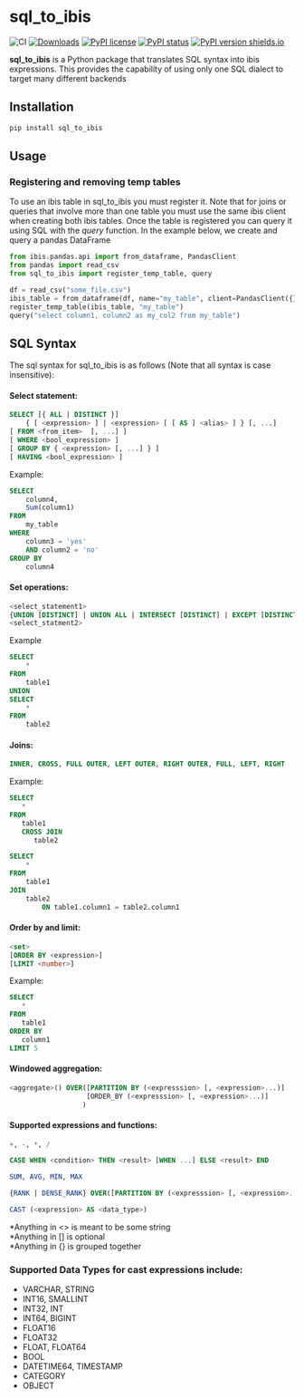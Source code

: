 # sql_to_ibis

![CI](https://github.com/zbrookle/sql_to_ibis/workflows/CI/badge.svg)
[![Downloads](https://pepy.tech/badge/sql-to-ibis)](https://pepy.tech/project/sql-to-ibis)
[![PyPI license](https://img.shields.io/pypi/l/sql_to_ibis.svg)](https://pypi.python.org/pypi/sql_to_ibis/)
[![PyPI status](https://img.shields.io/pypi/status/sql_to_ibis.svg)](https://pypi.python.org/pypi/sql_to_ibis/)
[![PyPI version shields.io](https://img.shields.io/pypi/v/sql_to_ibis.svg)](https://pypi.python.org/pypi/sql_to_ibis/)

**sql_to_ibis** is a Python package that translates SQL syntax into ibis expressions. This provides the capability of using only one SQL dialect to target many different backends

## Installation

```bash
pip install sql_to_ibis
```

## Usage

### Registering and removing temp tables

To use an ibis table in sql_to_ibis you must register it. Note that for joins or
 queries that involve more than one table you must use the same ibis client when
  creating both ibis tables. Once the table is registered you can query it using SQL
   with the *query* function. In the example below, we create and query a pandas
    DataFrame

```python
from ibis.pandas.api import from_dataframe, PandasClient
from pandas import read_csv
from sql_to_ibis import register_temp_table, query

df = read_csv("some_file.csv")
ibis_table = from_dataframe(df, name="my_table", client=PandasClient({}))
register_temp_table(ibis_table, "my_table")
query("select column1, column2 as my_col2 from my_table")
```

## SQL Syntax
The sql syntax for sql_to_ibis is as follows (Note that all syntax is case insensitive):

#### Select statement:

```SQL
SELECT [{ ALL | DISTINCT }]
    { [ <expression> ] | <expression> [ [ AS ] <alias> ] } [, ...]
[ FROM <from_item>  [, ...] ]
[ WHERE <bool_expression> ]
[ GROUP BY { <expression> [, ...] } ]
[ HAVING <bool_expression> ]
```

Example:
```SQL
SELECT
    column4,
    Sum(column1)
FROM
    my_table
WHERE
    column3 = 'yes'
    AND column2 = 'no'
GROUP BY
    column4
```

#### Set operations:

```SQL
<select_statement1>
{UNION [DISTINCT] | UNION ALL | INTERSECT [DISTINCT] | EXCEPT [DISTINCT] | EXCEPT ALL}
<select_statment2>
```

Example
```SQL
SELECT
    *
FROM
    table1
UNION
SELECT
    *
FROM
    table2
```

#### Joins:

```SQL
INNER, CROSS, FULL OUTER, LEFT OUTER, RIGHT OUTER, FULL, LEFT, RIGHT
```

Example:

```SQL
SELECT
   *
FROM
   table1
   CROSS JOIN
      table2
```

```SQL
SELECT
    *
FROM
    table1
JOIN
    table2
        ON table1.column1 = table2.column1
```

#### Order by and limit:

```SQL
<set>
[ORDER BY <expression>]
[LIMIT <number>]
```

Example:

```SQL
SELECT
   *
FROM
   table1
ORDER BY
   column1
LIMIT 5
```

#### Windowed aggregation:

```SQL
<aggregate>() OVER([PARTITION BY (<expresssion> [, <expression>...)] 
                   [ORDER_BY (<expresssion> [, <expression>...)]
                  )
```

#### Supported expressions and functions:
```SQL
+, -, *, /
```
```SQL
CASE WHEN <condition> THEN <result> [WHEN ...] ELSE <result> END
```
```SQL
SUM, AVG, MIN, MAX
```
```SQL
{RANK | DENSE_RANK} OVER([PARTITION BY (<expresssion> [, <expression>...)])
```
```SQL
CAST (<expression> AS <data_type>)
```
*Anything in <> is meant to be some string <br>
*Anything in [] is optional <br>
*Anything in {} is grouped together

### Supported Data Types for cast expressions include:
* VARCHAR, STRING
* INT16, SMALLINT
* INT32, INT
* INT64, BIGINT
* FLOAT16
* FLOAT32
* FLOAT, FLOAT64
* BOOL
* DATETIME64, TIMESTAMP
* CATEGORY
* OBJECT